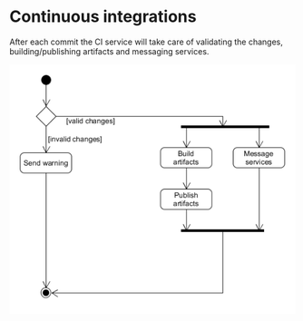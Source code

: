 # Continuous integrations

After each commit the CI service will take care of validating the changes, building/publishing artifacts and messaging services.

![CI flow][ci_flow]

[ci_flow]: ../img/diagram/ci_general_activity.png

